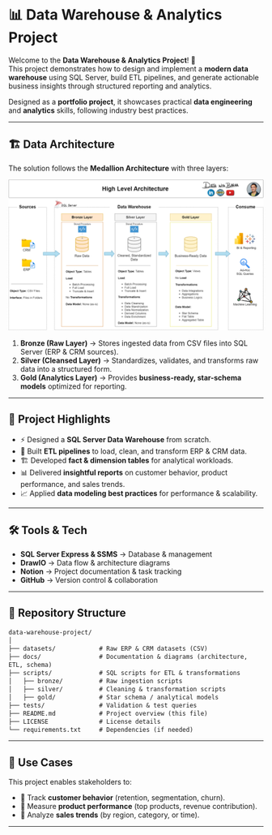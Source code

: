 # 📊 Data Warehouse & Analytics Project

Welcome to the **Data Warehouse & Analytics Project**! 🚀  
This project demonstrates how to design and implement a **modern data warehouse** using SQL Server, build ETL pipelines, and generate actionable business insights through structured reporting and analytics.  

Designed as a **portfolio project**, it showcases practical **data engineering** and **analytics** skills, following industry best practices.  

---

## 🏗️ Data Architecture  

The solution follows the **Medallion Architecture** with three layers:  

![Data Architecture](docs/data_architecture.png)

1. **Bronze (Raw Layer)** → Stores ingested data from CSV files into SQL Server (ERP & CRM sources).  
2. **Silver (Cleansed Layer)** → Standardizes, validates, and transforms raw data into a structured form.  
3. **Gold (Analytics Layer)** → Provides **business-ready, star-schema models** optimized for reporting.  

---

## 📖 Project Highlights  

- ⚡ Designed a **SQL Server Data Warehouse** from scratch.  
- 🔄 Built **ETL pipelines** to load, clean, and transform ERP & CRM data.  
- 🏗️ Developed **fact & dimension tables** for analytical workloads.  
- 📊 Delivered **insightful reports** on customer behavior, product performance, and sales trends.  
- 📈 Applied **data modeling best practices** for performance & scalability.  

---

## 🛠️ Tools & Tech  

- **SQL Server Express & SSMS** → Database & management  
- **DrawIO** → Data flow & architecture diagrams  
- **Notion** → Project documentation & task tracking  
- **GitHub** → Version control & collaboration  

---

## 📂 Repository Structure  

```
data-warehouse-project/
│
├── datasets/            # Raw ERP & CRM datasets (CSV)
├── docs/                # Documentation & diagrams (architecture, ETL, schema)
├── scripts/             # SQL scripts for ETL & transformations
│   ├── bronze/          # Raw ingestion scripts
│   ├── silver/          # Cleaning & transformation scripts
│   ├── gold/            # Star schema / analytical models
├── tests/               # Validation & test queries
├── README.md            # Project overview (this file)
├── LICENSE              # License details
└── requirements.txt     # Dependencies (if needed)
```

---

## 🚀 Use Cases  

This project enables stakeholders to:  

- 📌 Track **customer behavior** (retention, segmentation, churn).  
- 📌 Measure **product performance** (top products, revenue contribution).  
- 📌 Analyze **sales trends** (by region, category, or time).  

---
